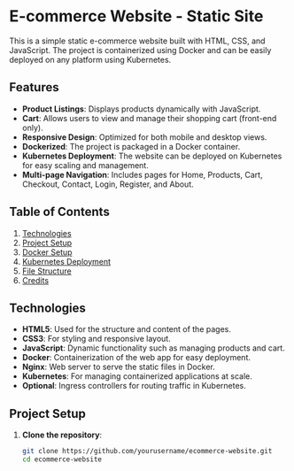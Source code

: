 # E-commerce Website - Static Site

This is a simple static e-commerce website built with HTML, CSS, and JavaScript. The project is containerized using Docker and can be easily deployed on any platform using Kubernetes.

## Features

- **Product Listings**: Displays products dynamically with JavaScript.
- **Cart**: Allows users to view and manage their shopping cart (front-end only).
- **Responsive Design**: Optimized for both mobile and desktop views.
- **Dockerized**: The project is packaged in a Docker container.
- **Kubernetes Deployment**: The website can be deployed on Kubernetes for easy scaling and management.
- **Multi-page Navigation**: Includes pages for Home, Products, Cart, Checkout, Contact, Login, Register, and About.

## Table of Contents

1. [Technologies](#technologies)
2. [Project Setup](#project-setup)
3. [Docker Setup](#docker-setup)
4. [Kubernetes Deployment](#kubernetes-deployment)
5. [File Structure](#file-structure)
6. [Credits](#credits)

## Technologies

- **HTML5**: Used for the structure and content of the pages.
- **CSS3**: For styling and responsive layout.
- **JavaScript**: Dynamic functionality such as managing products and cart.
- **Docker**: Containerization of the web app for easy deployment.
- **Nginx**: Web server to serve the static files in Docker.
- **Kubernetes**: For managing containerized applications at scale.
- **Optional**: Ingress controllers for routing traffic in Kubernetes.

## Project Setup

1. **Clone the repository**:
   ```bash
   git clone https://github.com/yourusername/ecommerce-website.git
   cd ecommerce-website
